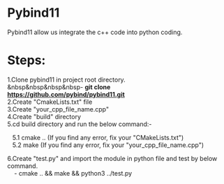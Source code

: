 # Pybind11
Pybind11 allow us integrate the c++ code into python coding.

# Steps:
1.Clone pybind11 in project root directory.<br>
  &nbsp&nbsp&nbsp&nbsp- <b>git clone https://github.com/pybind/pybind11.git</b><br>
2.Create "CmakeLists.txt" file<br>
3.Create "your_cpp_file_name.cpp"<br>
4.Create "build" directory<br>
5.cd build directory and run the below command:-<br>
<p>
  &nbsp&nbsp 5.1 cmake .. (If you find any error, fix your "CMakeLists.txt")<br>
  &nbsp&nbsp 5.2 make (If you find any error, fix your "your_cpp_file_name.cpp")<br>
</p>
6.Create "test.py" and import the module in python file and test by below command.<br>
  &nbsp&nbsp&nbsp&nbsp- cmake .. && make && python3 ../test.py<br>

